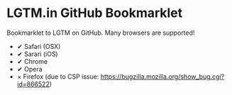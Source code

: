 LGTM.in GitHub Bookmarklet
==========================

Bookmarklet to LGTM on GitHub. Many browsers are supported!

* ✔ Safari (OSX)
* ✔ Sarari (iOS)
* ✔ Chrome
* ✔ Opera
* × Firefox (due to CSP issue: https://bugzilla.mozilla.org/show_bug.cgi?id=866522)

